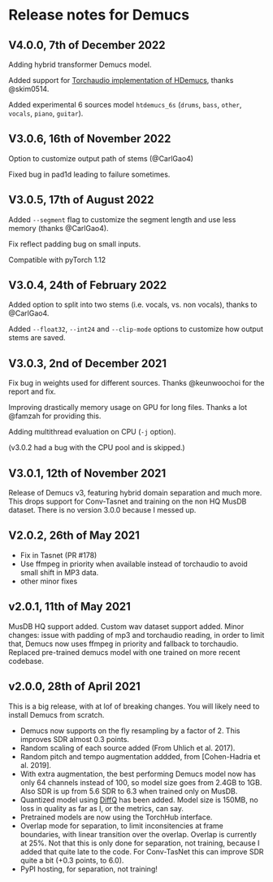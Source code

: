 # Release notes for Demucs


## V4.0.0, 7th of December 2022

Adding hybrid transformer Demucs model.

Added support for [Torchaudio implementation of HDemucs](https://pytorch.org/audio/main/tutorials/hybrid_demucs_tutorial.html), thanks @skim0514.

Added experimental 6 sources model `htdemucs_6s` (`drums`, `bass`, `other`, `vocals`, `piano`, `guitar`).

## V3.0.6, 16th of November 2022

Option to customize output path of stems (@CarlGao4)

Fixed bug in pad1d leading to failure sometimes.

## V3.0.5, 17th of August 2022

Added `--segment` flag to customize the segment length and use less memory (thanks @CarlGao4).

Fix reflect padding bug on small inputs.

Compatible with pyTorch 1.12

## V3.0.4, 24th of February 2022

Added option to split into two stems (i.e. vocals, vs. non vocals), thanks to @CarlGao4.

Added `--float32`, `--int24` and `--clip-mode` options to customize how output stems are saved.

## V3.0.3, 2nd of December 2021

Fix bug in weights used for different sources. Thanks @keunwoochoi for the report and fix.

Improving drastically memory usage on GPU for long files. Thanks a lot @famzah for providing this.

Adding multithread evaluation on CPU (`-j` option).

(v3.0.2 had a bug with the CPU pool and is skipped.)

## V3.0.1, 12th of November 2021

Release of Demucs v3, featuring hybrid domain separation and much more.
This drops support for Conv-Tasnet and training on the non HQ MusDB dataset.
There is no version 3.0.0 because I messed up.

## V2.0.2, 26th of May 2021

- Fix in Tasnet (PR #178)
- Use ffmpeg in priority when available instead of torchaudio to avoid small shift in MP3 data.
- other minor fixes

## v2.0.1, 11th of May 2021

MusDB HQ support added. Custom wav dataset support added.
Minor changes: issue with padding of mp3 and torchaudio reading, in order to limit that,
Demucs now uses ffmpeg in priority and fallback to torchaudio.
Replaced pre-trained demucs model with one trained on more recent codebase.

## v2.0.0, 28th of April 2021

This is a big release, with at lof of breaking changes. You will likely
need to install Demucs from scratch.



- Demucs now supports on the fly resampling by a factor of 2.
This improves SDR almost 0.3 points.
- Random scaling of each source added (From Uhlich et al. 2017).
- Random pitch and tempo augmentation addded, from [Cohen-Hadria et al. 2019].
- With extra augmentation, the best performing Demucs model now has only 64 channels
instead of 100, so model size goes from 2.4GB to 1GB. Also SDR is up from 5.6 SDR to 6.3 when trained only on MusDB.
-  Quantized model using [DiffQ](https://github.com/facebookresearch/diffq) has been added. Model size is 150MB, no loss in quality as far as I, or the metrics,
can say.
- Pretrained models are now using the TorchHub interface.
- Overlap mode for separation, to limit inconsitencies at
	frame boundaries, with linear transition over the overlap. Overlap is currently
	at 25%. Not that this is only done for separation, not training, because
	I added that quite late to the code. For Conv-TasNet this can improve
	SDR quite a bit (+0.3 points, to 6.0).
- PyPI hosting, for separation, not training!

